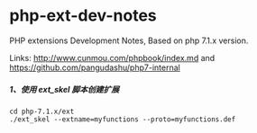 # php-ext-dev-notes

PHP extensions Development Notes, Based on php 7.1.x version.

Links:
http://www.cunmou.com/phpbook/index.md
and
https://github.com/pangudashu/php7-internal

##### 1、使用 ext_skel 脚本创建扩展

````shell
cd php-7.1.x/ext
./ext_skel --extname=myfunctions --proto=myfunctions.def
````
